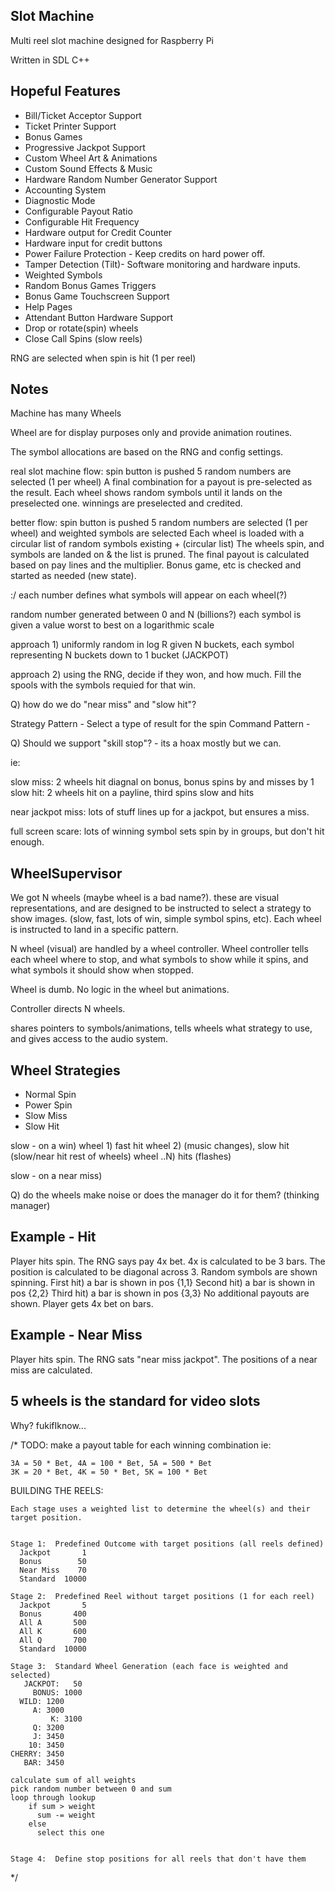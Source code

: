 Slot Machine
------------
Multi reel slot machine designed for Raspberry Pi

Written in SDL C++


Hopeful Features
----------------
* Bill/Ticket Acceptor Support
* Ticket Printer Support
* Bonus Games
* Progressive Jackpot Support
* Custom Wheel Art & Animations
* Custom Sound Effects & Music
* Hardware Random Number Generator Support
* Accounting System
* Diagnostic Mode
* Configurable Payout Ratio
* Configurable Hit Frequency
* Hardware output for Credit Counter
* Hardware input for credit buttons
* Power Failure Protection - Keep credits on hard power off.
* Tamper Detection (Tilt)- Software monitoring and hardware inputs.
* Weighted Symbols
* Random Bonus Games Triggers
* Bonus Game Touchscreen Support
* Help Pages
* Attendant Button Hardware Support
* Drop or rotate(spin) wheels
* Close Call Spins (slow reels)

RNG are selected when spin is hit (1 per reel)


Notes
-----

Machine has many Wheels

Wheel are for display purposes only and provide
animation routines.

The symbol allocations are based on the RNG and config settings.


real slot machine flow:
spin button is pushed
5 random numbers are selected (1 per wheel)
A final combination for a payout is pre-selected as the result.
Each wheel shows random symbols until it lands on the preselected one.
winnings are preselected and credited.


better flow:
spin button is pushed
5 random numbers are selected (1 per wheel) and weighted symbols are selected
Each wheel is loaded with a circular list of random symbols existing + (circular list)
The wheels spin, and symbols are landed on & the list is pruned.
The final payout is calculated based on pay lines and the multiplier.
Bonus game, etc is checked and started as needed (new state).



:/ each number defines what symbols will appear on each wheel(?)

random number generated between 0 and N (billions?)
each symbol is given a value worst to best on a logarithmic scale

approach 1)
uniformly random in log R given N buckets, each symbol representing
N buckets down to 1 bucket (JACKPOT)


approach 2)
using the RNG, decide if they won, and how much. Fill the spools with 
the symbols requied for that win.



Q) how do we do "near miss" and "slow hit"?

Strategy Pattern - Select a type of result for the spin
Command Pattern - 


Q) Should we support "skill stop"?  - its a hoax mostly but we can.

ie:

slow miss: 2 wheels hit diagnal on bonus, bonus spins by and misses by 1
slow hit: 2 wheels hit on a payline, third spins slow and hits


near jackpot miss:  lots of stuff lines up for a jackpot, but ensures a miss.


full screen scare: lots of winning symbol sets spin by in groups, but don't hit enough.


WheelSupervisor
------------------------
We got N wheels (maybe wheel is a bad name?).
these are visual representations, and are designed
to be instructed to select a strategy to show images.
(slow, fast, lots of win, simple symbol spins, etc).
Each wheel is instructed to land in a specific pattern.

N wheel (visual) are handled by a wheel controller.
Wheel controller tells each wheel where to stop, and what
symbols to show while it spins, and what symbols it should
show when stopped.


Wheel is dumb. No logic in the wheel but animations.

Controller directs N wheels.

shares pointers to symbols/animations, tells wheels what strategy to use, and
gives access to the audio system.

Wheel Strategies
----------------
* Normal Spin
* Power Spin
* Slow Miss
* Slow Hit


slow - on a win)
wheel 1) fast hit
wheel 2) (music changes), slow hit (slow/near hit rest of wheels)
wheel ..N) hits (flashes)

slow - on a near miss)

Q) do the wheels make noise or does the manager do it for them? (thinking manager)


Example - Hit
-------------
Player hits spin.
The RNG says pay 4x bet.
4x is calculated to be 3 bars.
The position is calculated to be diagonal across 3.
Random symbols are shown spinning.
First hit) a bar is shown in pos {1,1}
Second hit) a bar is shown in pos {2,2}
Third hit) a bar is shown in pos {3,3}
No additional payouts are shown.
Player gets 4x bet on bars.

Example - Near Miss
-------------------
Player hits spin.
The RNG sats "near miss jackpot".
The positions of a near miss are calculated.



5 wheels is the standard for video slots
----------------------------------------
Why? fukifIknow...




/*
    TODO: make a payout table for each winning combination
     ie:

	3A = 50 * Bet, 4A = 100 * Bet, 5A = 500 * Bet
	3K = 20 * Bet, 4K = 50 * Bet, 5K = 100 * Bet
	

  BUILDING THE REELS:

    Each stage uses a weighted list to determine the wheel(s) and their
    target position.


    Stage 1:  Predefined Outcome with target positions (all reels defined)
      Jackpot       1
      Bonus        50
      Near Miss    70
      Standard  10000

    Stage 2:  Predefined Reel without target positions (1 for each reel)
      Jackpot       5
      Bonus       400
      All A       500
      All K       600
      All Q       700
      Standard  10000

    Stage 3:  Standard Wheel Generation (each face is weighted and selected)
       JACKPOT:   50
         BONUS: 1000
	  WILD: 1200
	     A: 3000
             K: 3100
	     Q: 3200
	     J: 3450
	    10: 3450
	CHERRY: 3450
	   BAR: 3450

	calculate sum of all weights
	pick random number between 0 and sum
	loop through lookup
	    if sum > weight
	      sum -= weight
	    else
	      select this one


    Stage 4:  Define stop positions for all reels that don't have them

*/

